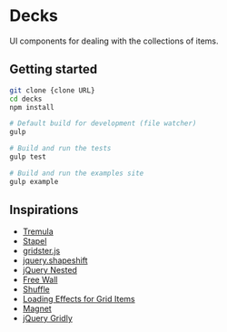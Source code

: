 # Decks

UI components for dealing with the collections of items.

## Getting started

```sh
git clone {clone URL}
cd decks
npm install

# Default build for development (file watcher)
gulp

# Build and run the tests
gulp test

# Build and run the examples site
gulp example
```

## Inspirations

- [Tremula](https://github.com/garris/TremulaJS)
- [Stapel](http://tympanus.net/Development/Stapel/)
- [gridster.js](http://gridster.net/)
- [jquery.shapeshift](http://mcpants.github.io/jquery.shapeshift/)
- [jQuery Nested](http://suprb.com/apps/nested/)
- [Free Wall](http://vnjs.net/www/project/freewall/)
- [Shuffle](http://vestride.github.io/Shuffle/)
- [Loading Effects for Grid Items](http://tympanus.net/Development/GridLoadingEffects/index.html)
- [Magnet](http://codecanyon.net/item/magnet-jquery-plugin-for-filterable-layouts/full_screen_preview/7550966?ref=jqueryrain)
- [jQuery Gridly](http://ksylvest.github.io/jquery-gridly/)
